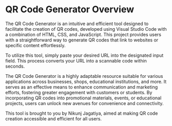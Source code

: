 # QR Code Generator Overview

The QR Code Generator is an intuitive and efficient tool designed to facilitate the creation of QR codes, developed using Visual Studio Code with a combination of HTML, CSS, and JavaScript. This project provides users with a straightforward way to generate QR codes that link to websites or specific content effortlessly.

To utilize this tool, simply paste your desired URL into the designated input field. This process converts your URL into a scannable code within seconds.

The QR Code Generator is a highly adaptable resource suitable for various applications across businesses, shops, educational institutions, and more. It serves as an effective means to enhance communication and marketing efforts, fostering greater engagement with customers or students. By incorporating QR codes into promotional materials, events, or educational projects, users can unlock new avenues for convenience and connectivity.

This tool is brought to you by Nikunj Jagatiya, aimed at making QR code creation accessible and efficient for all users.
